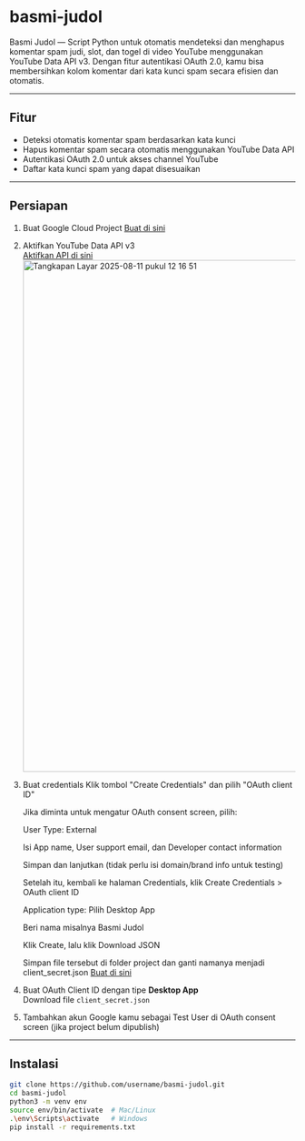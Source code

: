 # basmi-judol
Basmi Judol — Script Python untuk otomatis mendeteksi dan menghapus komentar spam judi, slot, dan togel di video YouTube menggunakan YouTube Data API v3. Dengan fitur autentikasi OAuth 2.0, kamu bisa membersihkan kolom komentar dari kata kunci spam secara efisien dan otomatis.

---

## Fitur

- Deteksi otomatis komentar spam berdasarkan kata kunci
- Hapus komentar spam secara otomatis menggunakan YouTube Data API
- Autentikasi OAuth 2.0 untuk akses channel YouTube
- Daftar kata kunci spam yang dapat disesuaikan

---

## Persiapan

1. Buat Google Cloud Project
   [Buat di sini](https://console.cloud.google.com/)
   
2. Aktifkan YouTube Data API v3  
   [Aktifkan API di sini](https://console.cloud.google.com/apis/library/youtube.googleapis.com)
   <img width="1440" height="900" alt="Tangkapan Layar 2025-08-11 pukul 12 16 51" src="https://github.com/user-attachments/assets/3e441968-a3b8-44c5-bbce-fc85be0bb5f5" />
   
3. Buat credentials
   Klik tombol "Create Credentials" dan pilih "OAuth client ID"

   Jika diminta untuk mengatur OAuth consent screen, pilih:
   
   User Type: External
   
   Isi App name, User support email, dan Developer contact information
   
   Simpan dan lanjutkan (tidak perlu isi domain/brand info untuk testing)
   
   Setelah itu, kembali ke halaman Credentials, klik Create Credentials > OAuth client ID
   
   Application type: Pilih Desktop App
   
   Beri nama misalnya Basmi Judol
   
   Klik Create, lalu klik Download JSON
   
   Simpan file tersebut di folder project dan ganti namanya menjadi client_secret.json
   [Buat di sini](https://console.cloud.google.com/)
   
   
5. Buat OAuth Client ID dengan tipe **Desktop App**  
   Download file `client_secret.json`

6. Tambahkan akun Google kamu sebagai Test User di OAuth consent screen (jika project belum dipublish)

---

## Instalasi

```bash
git clone https://github.com/username/basmi-judol.git
cd basmi-judol
python3 -m venv env
source env/bin/activate  # Mac/Linux
.\env\Scripts\activate   # Windows
pip install -r requirements.txt
